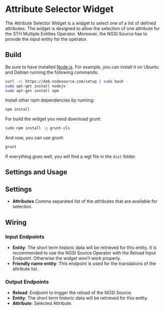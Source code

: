 Attribute Selector Widget
====================

The Attribute Selector Widget is a widget to select one of a list of defined attributes.
The widget is designed to allow the selection of one attribute for the STH Multiple Entities Operator. 
Moreover, the NGSI Source has to provide the input entity for the operator.

Build
-----

Be sure to have installed [Node.js](http://node.js). For example, you can install it on Ubuntu and Debian running the following commands:

```bash
curl -sL https://deb.nodesource.com/setup | sudo bash -
sudo apt-get install nodejs
sudo apt-get install npm
```

Install other npm dependencies by running:

```bash
npm install
```

For build the widget you need download grunt:

```bash
sudo npm install -g grunt-cli
```

And now, you can use grunt:

```bash
grunt
```

If everything goes well, you will find a wgt file in the `dist` folder.

Settings and Usage
------------------

## Settings

- **Attributes** Comma separated list of the attributes that are available for selection.

## Wiring

### Input Endpoints

- **Entity**: The short term historic data will be retrieved for this entity.
			  It is recommended to use the NGSI Source Operator with the Reload Input Endpoint.
			  Otherwise the widget won't work properly.
- **Friendly name entity**: This endpoint is used for the translations of the attribute list. 

### Output Endpoints

- **Reload**: Endpoint to trigger the reload of the NGSI Source. 
- **Entity**: The short term historic data will be retrieved for this entity.
- **Attribute**: Selected Attribute.